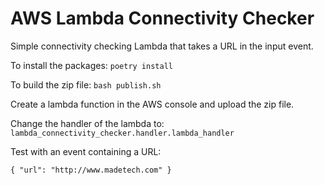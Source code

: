 # AWS Lambda Connectivity Checker
Simple connectivity checking Lambda that takes a URL in the input event. 

To install the packages:
`poetry install`

To build the zip file:
`bash publish.sh`

Create a lambda function in the AWS console and upload the zip file.

Change the handler of the lambda to:
`lambda_connectivity_checker.handler.lambda_handler`

Test with an event containing a URL: 

`{
  "url": "http://www.madetech.com"
}`
